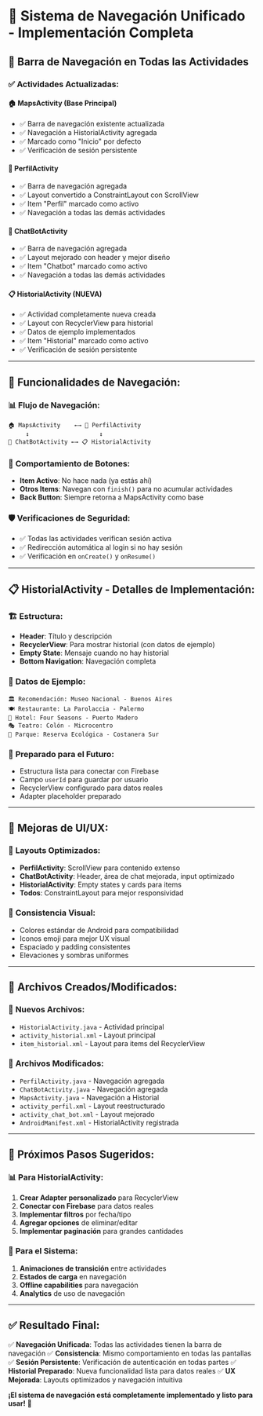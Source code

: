 # 🧭 Sistema de Navegación Unificado - Implementación Completa

## 📱 **Barra de Navegación en Todas las Actividades**

### ✅ **Actividades Actualizadas:**

#### 🏠 **MapsActivity** (Base Principal)
- ✅ Barra de navegación existente actualizada
- ✅ Navegación a HistorialActivity agregada
- ✅ Marcado como "Inicio" por defecto
- ✅ Verificación de sesión persistente

#### 👤 **PerfilActivity** 
- ✅ Barra de navegación agregada
- ✅ Layout convertido a ConstraintLayout con ScrollView
- ✅ Item "Perfil" marcado como activo
- ✅ Navegación a todas las demás actividades

#### 🤖 **ChatBotActivity**
- ✅ Barra de navegación agregada
- ✅ Layout mejorado con header y mejor diseño
- ✅ Item "Chatbot" marcado como activo
- ✅ Navegación a todas las demás actividades

#### 📋 **HistorialActivity** (NUEVA)
- ✅ Actividad completamente nueva creada
- ✅ Layout con RecyclerView para historial
- ✅ Datos de ejemplo implementados
- ✅ Item "Historial" marcado como activo
- ✅ Verificación de sesión persistente

---

## 🎯 **Funcionalidades de Navegación:**

### 📊 **Flujo de Navegación:**
```
🏠 MapsActivity    ←→ 👤 PerfilActivity
     ↕                    ↕
🤖 ChatBotActivity ←→ 📋 HistorialActivity
```

### 🔄 **Comportamiento de Botones:**
- **Item Activo**: No hace nada (ya estás ahí)
- **Otros Items**: Navegan con `finish()` para no acumular actividades
- **Back Button**: Siempre retorna a MapsActivity como base

### 🛡️ **Verificaciones de Seguridad:**
- ✅ Todas las actividades verifican sesión activa
- ✅ Redirección automática al login si no hay sesión
- ✅ Verificación en `onCreate()` y `onResume()`

---

## 📋 **HistorialActivity - Detalles de Implementación:**

### 🏗️ **Estructura:**
- **Header**: Título y descripción
- **RecyclerView**: Para mostrar historial (con datos de ejemplo)
- **Empty State**: Mensaje cuando no hay historial
- **Bottom Navigation**: Navegación completa

### 📝 **Datos de Ejemplo:**
```
🏛️ Recomendación: Museo Nacional - Buenos Aires
🍽️ Restaurante: La Parolaccia - Palermo
🏨 Hotel: Four Seasons - Puerto Madero
🎭 Teatro: Colón - Microcentro
🌳 Parque: Reserva Ecológica - Costanera Sur
```

### 🔮 **Preparado para el Futuro:**
- Estructura lista para conectar con Firebase
- Campo `userId` para guardar por usuario
- RecyclerView configurado para datos reales
- Adapter placeholder preparado

---

## 🎨 **Mejoras de UI/UX:**

### 📱 **Layouts Optimizados:**
- **PerfilActivity**: ScrollView para contenido extenso
- **ChatBotActivity**: Header, área de chat mejorada, input optimizado
- **HistorialActivity**: Empty states y cards para items
- **Todos**: ConstraintLayout para mejor responsividad

### 🎯 **Consistencia Visual:**
- Colores estándar de Android para compatibilidad
- Iconos emoji para mejor UX visual
- Espaciado y padding consistentes
- Elevaciones y sombras uniformes

---

## 🔧 **Archivos Creados/Modificados:**

### 📁 **Nuevos Archivos:**
- `HistorialActivity.java` - Actividad principal
- `activity_historial.xml` - Layout principal
- `item_historial.xml` - Layout para items del RecyclerView

### 📝 **Archivos Modificados:**
- `PerfilActivity.java` - Navegación agregada
- `ChatBotActivity.java` - Navegación agregada
- `MapsActivity.java` - Navegación a Historial
- `activity_perfil.xml` - Layout reestructurado
- `activity_chat_bot.xml` - Layout mejorado
- `AndroidManifest.xml` - HistorialActivity registrada

---

## 🚀 **Próximos Pasos Sugeridos:**

### 📊 **Para HistorialActivity:**
1. **Crear Adapter personalizado** para RecyclerView
2. **Conectar con Firebase** para datos reales
3. **Implementar filtros** por fecha/tipo
4. **Agregar opciones** de eliminar/editar
5. **Implementar paginación** para grandes cantidades

### 🔄 **Para el Sistema:**
1. **Animaciones de transición** entre actividades
2. **Estados de carga** en navegación
3. **Offline capabilities** para navegación
4. **Analytics** de uso de navegación

---

## ✅ **Resultado Final:**

✅ **Navegación Unificada**: Todas las actividades tienen la barra de navegación
✅ **Consistencia**: Mismo comportamiento en todas las pantallas  
✅ **Sesión Persistente**: Verificación de autenticación en todas partes
✅ **Historial Preparado**: Nueva funcionalidad lista para datos reales
✅ **UX Mejorada**: Layouts optimizados y navegación intuitiva

**¡El sistema de navegación está completamente implementado y listo para usar!** 🎉
